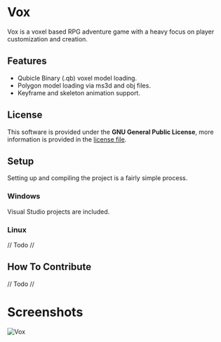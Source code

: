 # Vox
Vox is a voxel based RPG adventure game with a heavy focus on player customization and creation.

## Features
* Qubicle Binary (.qb) voxel model loading.
* Polygon model loading via ms3d and obj files.
* Keyframe and skeleton animation support.

## License
This software is provided under the **GNU General Public License**, more information is provided in the [license file](https://github.com/AlwaysGeeky/Vox/blob/master/LICENSE.md).

## Setup
Setting up and compiling the project is a fairly simple process.

### Windows
Visual Studio projects are included.

### Linux
// Todo //

## How To Contribute
// Todo //

# Screenshots
![Vox](http://i.imgur.com/TSPcgk2.png)
